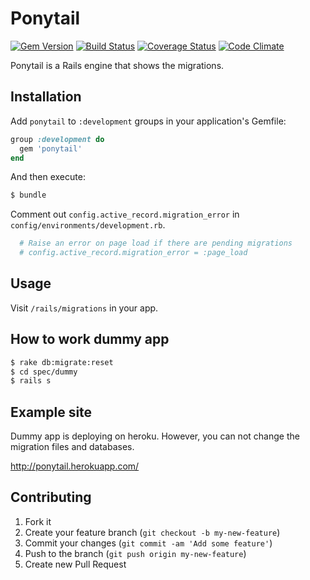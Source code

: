 # Ponytail

[![Gem Version](https://badge.fury.io/rb/ponytail.png)](http://badge.fury.io/rb/ponytail)
[![Build Status](https://travis-ci.org/sinsoku/ponytail.png?branch=develop)](https://travis-ci.org/sinsoku/ponytail)
[![Coverage Status](https://coveralls.io/repos/sinsoku/ponytail/badge.png?branch=develop)](https://coveralls.io/r/sinsoku/ponytail?branch=develop)
[![Code Climate](https://codeclimate.com/github/sinsoku/ponytail.png)](https://codeclimate.com/github/sinsoku/ponytail)

Ponytail is a Rails engine that shows the migrations.

## Installation

Add `ponytail` to `:development` groups in your application's Gemfile:

```ruby
group :development do
  gem 'ponytail'
end
```

And then execute:

```bash
$ bundle
```

Comment out `config.active_record.migration_error` in `config/environments/development.rb`.

```ruby
  # Raise an error on page load if there are pending migrations
  # config.active_record.migration_error = :page_load
```

## Usage

Visit `/rails/migrations` in your app.

## How to work dummy app

```bash
$ rake db:migrate:reset
$ cd spec/dummy
$ rails s
```

## Example site

Dummy app is deploying on heroku. However, you can not change the migration files and databases.

http://ponytail.herokuapp.com/

## Contributing

1. Fork it
2. Create your feature branch (`git checkout -b my-new-feature`)
3. Commit your changes (`git commit -am 'Add some feature'`)
4. Push to the branch (`git push origin my-new-feature`)
5. Create new Pull Request
